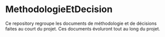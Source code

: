 # MethodologieEtDecision
Ce repository regroupe les documents de méthodologie et de décisions faites au court du projet. Ces documents évoluront tout au long du projet.
